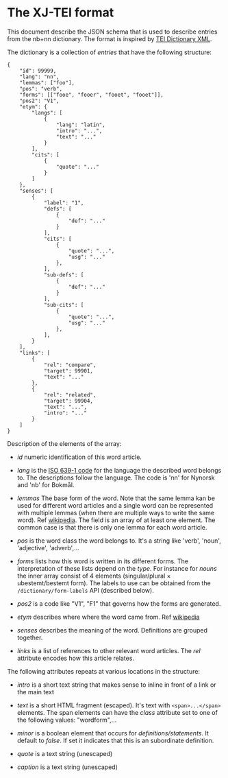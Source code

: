 # The XJ-TEI format

This document describe the JSON schema that is used to describe entries from
the nb+nn dictionary.  The format is inspired by [TEI Dictionary
XML](http://www.tei-c.org/release/doc/tei-p5-doc/en/html/DI.html).

The dictionary is a collection of _entries_ that have the following structure:

    {
        "id": 99999,
        "lang": "nn",
        "lemmas": ["foo"],
        "pos": "verb",
        "forms": [["fooe", "fooer", "fooet", "fooet"]],
        "pos2": "V1",
        "etym": {
            "langs": [
                {
                    "lang": "latin",
                    "intro": "...",
                    "text": "..."
                }
            ],
            "cits": [
                {
                    "quote": "..."
                }
            ]
        },
        "senses": [
            {
                "label": "1",
                "defs": [
                    {
                        "def": "..."
                    }
                ],
                "cits": [
                    {
                        "quote": "...",
                        "usg": "..."
                    },
                ],
                "sub-defs": [
                    {
                        "def": "..."
                    }
                ],
                "sub-cits": [
                    {
                        "quote": "...",
                        "usg": "..."
                    },
                ],
            }
        ],
        "links": [
            {
                "rel": "compare",
                "target": 99901,
                "text": "..."
            },
            {
                "rel": "related",
                "target": 99904,
                "text": "...",
                "intro": "..."
            }
        ]
    }

Description of the elements of the array:

* _id_ numeric identification of this word article.

* _lang_ is the [ISO
  639-1 code](https://en.wikipedia.org/wiki/List_of_ISO_639-1_codes) for the
  language the described word belongs to.  The descriptions follow the
  language.  The code is 'nn' for Nynorsk and 'nb' for Bokmål.

* _lemmas_  The base form of the word.  Note that the same lemma kan be used
  for different word articles and a single word can be represented with
  multiple lemmas (when there are multiple ways to write the same word).  Ref
  [wikipedia](https://en.wikipedia.org/wiki/Lemma_(morphology)).  The field is
  an array of at least one element.  The common case is that there is only one
  lemma for each word article.

* _pos_ is the word class the word belongs to.  It's a string like 'verb',
  'noun', 'adjective', 'adverb',...

* _forms_ lists how this word is written in its different forms.  The
  interpretation of these lists depend on the _type_.  For instance for _nouns_
  the inner array consist of 4 elements (singular/plural × ubestemt/bestemt
  form).  The labels to use can be obtained from the
  `/dictionary/form-labels` API (described below).

* _pos2_ is a code like "V1", "F1" that governs how the forms are generated.

* _etym_ describes where where the word came from. Ref [wikipedia](https://en.wikipedia.org/wiki/Etymology)

* _senses_ describes the meaning of the word.  Definitions are grouped together.

* _links_ is a list of references to other relevant word articles.  The _rel_
  attribute encodes how this article relates.

The following attributes repeats at various locations in the structure:

* _intro_ is a short text string that makes sense to inline in front of a link or the main text

* _text_ is a short HTML fragment (escaped). It's text with `<span>...</span>` elements.
The span elements can have the _class_ attribute set to one of the following values: "wordform",...

* _minor_ is a boolean element that occurs for _definitions/statements_.  It default to _false_.
If set it indicates that this is an subordinate definition.

* _quote_ is a text string (unescaped)

* _caption_ is a text string (unescaped)
